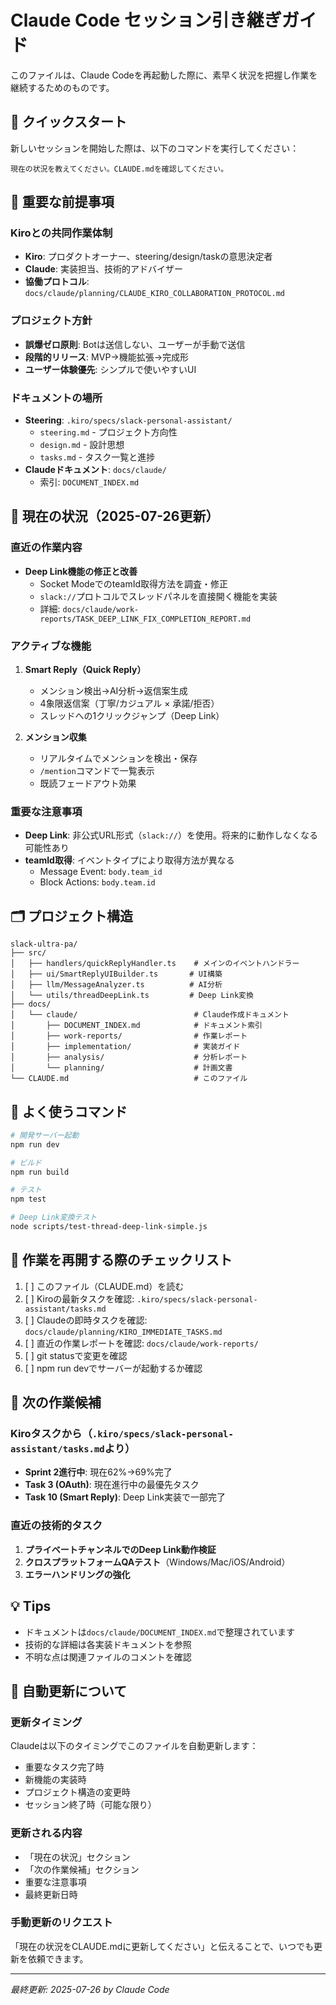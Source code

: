 # Claude Code セッション引き継ぎガイド

このファイルは、Claude Codeを再起動した際に、素早く状況を把握し作業を継続するためのものです。

## 🚀 クイックスタート

新しいセッションを開始した際は、以下のコマンドを実行してください：

```
現在の状況を教えてください。CLAUDE.mdを確認してください。
```

## 🎯 重要な前提事項

### Kiroとの共同作業体制
- **Kiro**: プロダクトオーナー、steering/design/taskの意思決定者
- **Claude**: 実装担当、技術的アドバイザー
- **協働プロトコル**: `docs/claude/planning/CLAUDE_KIRO_COLLABORATION_PROTOCOL.md`

### プロジェクト方針
- **誤爆ゼロ原則**: Botは送信しない、ユーザーが手動で送信
- **段階的リリース**: MVP→機能拡張→完成形
- **ユーザー体験優先**: シンプルで使いやすいUI

### ドキュメントの場所
- **Steering**: `.kiro/specs/slack-personal-assistant/`
  - `steering.md` - プロジェクト方向性
  - `design.md` - 設計思想
  - `tasks.md` - タスク一覧と進捗
- **Claudeドキュメント**: `docs/claude/`
  - 索引: `DOCUMENT_INDEX.md`

## 📌 現在の状況（2025-07-26更新）

### 直近の作業内容
- **Deep Link機能の修正と改善**
  - Socket ModeでのteamId取得方法を調査・修正
  - `slack://`プロトコルでスレッドパネルを直接開く機能を実装
  - 詳細: `docs/claude/work-reports/TASK_DEEP_LINK_FIX_COMPLETION_REPORT.md`

### アクティブな機能
1. **Smart Reply（Quick Reply）**
   - メンション検出→AI分析→返信案生成
   - 4象限返信案（丁寧/カジュアル × 承諾/拒否）
   - スレッドへの1クリックジャンプ（Deep Link）

2. **メンション収集**
   - リアルタイムでメンションを検出・保存
   - `/mention`コマンドで一覧表示
   - 既読フェードアウト効果

### 重要な注意事項
- **Deep Link**: 非公式URL形式（`slack://`）を使用。将来的に動作しなくなる可能性あり
- **teamId取得**: イベントタイプにより取得方法が異なる
  - Message Event: `body.team_id`
  - Block Actions: `body.team.id`

## 🗂️ プロジェクト構造

```
slack-ultra-pa/
├── src/
│   ├── handlers/quickReplyHandler.ts    # メインのイベントハンドラー
│   ├── ui/SmartReplyUIBuilder.ts       # UI構築
│   ├── llm/MessageAnalyzer.ts          # AI分析
│   └── utils/threadDeepLink.ts         # Deep Link変換
├── docs/
│   └── claude/                          # Claude作成ドキュメント
│       ├── DOCUMENT_INDEX.md            # ドキュメント索引
│       ├── work-reports/                # 作業レポート
│       ├── implementation/              # 実装ガイド
│       ├── analysis/                    # 分析レポート
│       └── planning/                    # 計画文書
└── CLAUDE.md                            # このファイル
```

## 🔧 よく使うコマンド

```bash
# 開発サーバー起動
npm run dev

# ビルド
npm run build

# テスト
npm test

# Deep Link変換テスト
node scripts/test-thread-deep-link-simple.js
```

## 📝 作業を再開する際のチェックリスト

1. [ ] このファイル（CLAUDE.md）を読む
2. [ ] Kiroの最新タスクを確認: `.kiro/specs/slack-personal-assistant/tasks.md`
3. [ ] Claudeの即時タスクを確認: `docs/claude/planning/KIRO_IMMEDIATE_TASKS.md`
4. [ ] 直近の作業レポートを確認: `docs/claude/work-reports/`
5. [ ] git statusで変更を確認
6. [ ] npm run devでサーバーが起動するか確認

## 🎯 次の作業候補

### Kiroタスクから（`.kiro/specs/slack-personal-assistant/tasks.md`より）
- **Sprint 2進行中**: 現在62%→69%完了
- **Task 3 (OAuth)**: 現在進行中の最優先タスク
- **Task 10 (Smart Reply)**: Deep Link実装で一部完了

### 直近の技術的タスク
1. **プライベートチャンネルでのDeep Link動作検証**
2. **クロスプラットフォームQAテスト**（Windows/Mac/iOS/Android）
3. **エラーハンドリングの強化**

## 💡 Tips

- ドキュメントは`docs/claude/DOCUMENT_INDEX.md`で整理されています
- 技術的な詳細は各実装ドキュメントを参照
- 不明な点は関連ファイルのコメントを確認

## 🔄 自動更新について

### 更新タイミング
Claudeは以下のタイミングでこのファイルを自動更新します：
- 重要なタスク完了時
- 新機能の実装時
- プロジェクト構造の変更時
- セッション終了時（可能な限り）

### 更新される内容
- 「現在の状況」セクション
- 「次の作業候補」セクション
- 重要な注意事項
- 最終更新日時

### 手動更新のリクエスト
「現在の状況をCLAUDE.mdに更新してください」と伝えることで、いつでも更新を依頼できます。

---
*最終更新: 2025-07-26 by Claude Code*
